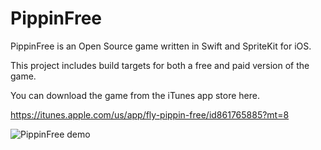 PippinFree
==========

PippinFree is an Open Source game written in Swift and SpriteKit for iOS.

This project includes build targets for both a free and paid version of the game.

You can download the game from the iTunes app store here.

https://itunes.apple.com/us/app/fly-pippin-free/id861765885?mt=8

![PippinFree demo](http://i.imgur.com/kWFuu3S.gif "PippinFree")


